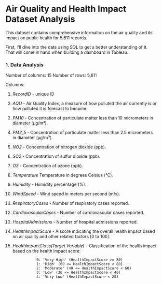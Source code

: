 # Air Quality and Health Impact Dataset Analysis
This dataset contains comprehensive information on the air quality and its impact on public health for 5,811 records.

First, I'll dive into the data using SQL to get a better understanding of it. That will come in hand when building a dashboard in Tableau. 

### 1. Data Analysis

Number of columns: 15
Number of rows: 5,811

Columns:

1. *RecordID* - unique ID 
2. *AQU* - Air Quality Index, a measure of how polluted the air currently is or how polluted it is forecast to become.
3. *PM10* - Concentration of particulate matter less than 10 micrometers in diameter (μg/m³).
4. *PM2_5* - Concentration of particulate matter less than 2.5 micrometers in diameter (μg/m³).
5. *NO2* - Concentration of nitrogen dioxide (ppb).
6. *SO2* - Concentration of sulfur dioxide (ppb).
7. *O3* - Concentration of ozone (ppb).
8. *Temperature* Temperature in degrees Celsius (°C).
9. *Humidity* - Humidity percentage (%).
10. *WindSpeed* - Wind speed in meters per second (m/s).
11. *RespiratoryCases* - Number of respiratory cases reported.
12. *CardiovascularCases* - Number of cardiovascular cases reported.
13. *HospitalAdmissions* - Number of hospital admissions reported.
14. *HealthImpactScore* - A score indicating the overall health impact based on air quality and other related factors [0 to 100].
15.  *HealthImpactClass(Target Variable)* - Classification of the health impact based on the health impact score:
   
                    0: 'Very High' (HealthImpactScore >= 80)
                    1: 'High' (60 <= HealthImpactScore < 80)
                    2: 'Moderate' (40 <= HealthImpactScore < 60)
                    3: 'Low' (20 <= HealthImpactScore < 40)
                    4: 'Very Low' (HealthImpactScore < 20)
